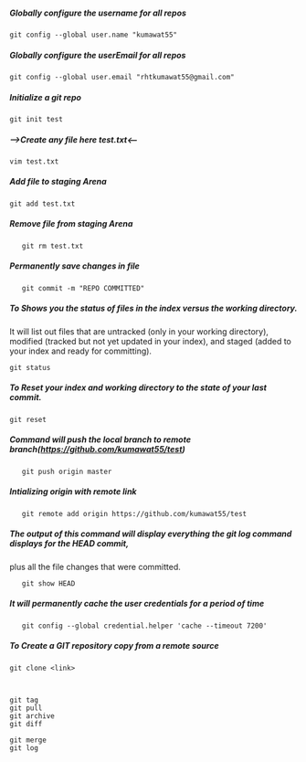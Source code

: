 ##### Globally configure the username for all repos

`git config --global user.name "kumawat55"`


##### Globally configure the userEmail for all repos

`git config --global user.email "rhtkumawat55@gmail.com"`

##### Initialize a git repo

`git init test`

##### -->Create any file here test.txt<--

`vim test.txt`

##### Add file to staging Arena

`git add test.txt`

##### Remove file from staging Arena

`   git rm test.txt`


##### Permanently save changes in file

`   git commit -m "REPO COMMITTED"`

##### To Shows you the status of files in the index versus the working directory. 
It will list out files that are untracked (only in your working directory), modified (tracked but not yet updated in your index), and staged (added to your index and ready for committing).
          
    git status 
##### To Reset your index and working directory to the state of your last commit.
    git reset      

##### Command will push the local branch to remote branch(https://github.com/kumawat55/test)

`   git push origin master`

##### Intializing origin with remote link

`   git remote add origin https://github.com/kumawat55/test`

##### The output of this command will display everything the git log command displays for the HEAD commit, 
plus all the file changes that were committed.

`   git show HEAD`

##### It will permanently cache the user credentials for a period of time

`   git config --global credential.helper 'cache --timeout 7200'`

##### To Create a GIT repository copy from a remote source
    git clone <link>



    git tag
    git pull
    git archive 
    git diff

    git merge
    git log
